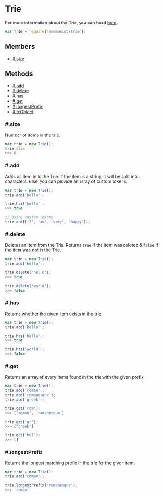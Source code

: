 # Trie

For more information about the Trie, you can head [here](https://en.wikipedia.org/wiki/Trie).

```js
var Trie = require('mnemonist/trie');
```

## Members

* [#.size](#size)

## Methods

* [#.add](#add)
* [#.delete](#delete)
* [#.has](#has)
* [#.get](#get)
* [#.longestPrefix](#longestprefix)
* [#.toObject](#toobject)

### #.size

Number of items in the trie.

```js
var trie = new Trie();
trie.size
>>> 0
```

### #.add

Adds an item in to the Trie. If the item is a string, it will be split into characters. Else, you can provide an array of custom tokens.

```js
var trie = new Trie();
trie.add('hello');

trie.has('hello');
>>> true

// Using custom tokens
trie.add(['I', 'am', 'very', 'happy']);
```

### #.delete

Deletes an item from the Trie. Returns `true` if the item was deleted & `false` if the item was not in the Trie.

```js
var trie = new Trie();
trie.add('hello');

trie.delete('hello');
>>> true

trie.delete('world');
>>> false
```

### #.has

Returns whether the given item exists in the trie.

```js
var trie = new Trie();
trie.add('hello');

trie.has('hello');
>>> true

trie.has('world');
>>> false
```

### #.get

Returns an array of every items found in the trie with the given prefix.

```js
var trie = new Trie();
trie.add('roman');
trie.add('romanesque');
trie.add('greek');

trie.get('rom');
>>> ['roman', 'romanesque']

trie.get('gr');
>>> ['greek']

trie.get('hel');
>>> []
```

### #.longestPrefix

Returns the longest matching prefix in the trie for the given item.

```js
var trie = new Trie();
trie.add('roman');

trie.longestPrefix('romanesque');
>>> 'roman'
```


